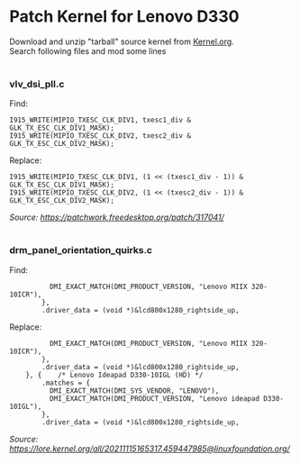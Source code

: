 # Patch Kernel for Lenovo D330
Download and unzip "tarball" source kernel from [Kernel.org](https://kernel.org/).<br>
Search following files and mod some lines
<br><br>
### vlv_dsi_pll.c
Find:
```
I915_WRITE(MIPIO_TXESC_CLK_DIV1, txesc1_div & GLK_TX_ESC_CLK_DIV1_MASK);
I915_WRITE(MIPIO_TXESC_CLK_DIV2, txesc2_div & GLK_TX_ESC_CLK_DIV2_MASK);
```
Replace:
```
I915_WRITE(MIPIO_TXESC_CLK_DIV1, (1 << (txesc1_div - 1)) & GLK_TX_ESC_CLK_DIV1_MASK);
I915_WRITE(MIPIO_TXESC_CLK_DIV2, (1 << (txesc2_div - 1)) & GLK_TX_ESC_CLK_DIV2_MASK);
```
*Source: https://patchwork.freedesktop.org/patch/317041/*
<br><br>
### drm_panel_orientation_quirks.c
Find:
```
 		  DMI_EXACT_MATCH(DMI_PRODUCT_VERSION, "Lenovo MIIX 320-10ICR"),
 		},
 		.driver_data = (void *)&lcd800x1280_rightside_up,
```
Replace:
```
 		  DMI_EXACT_MATCH(DMI_PRODUCT_VERSION, "Lenovo MIIX 320-10ICR"),
 		},
 		.driver_data = (void *)&lcd800x1280_rightside_up,
  	}, {	/* Lenovo Ideapad D330-10IGL (HD) */
 		.matches = {
 		  DMI_EXACT_MATCH(DMI_SYS_VENDOR, "LENOVO"),
 		  DMI_EXACT_MATCH(DMI_PRODUCT_VERSION, "Lenovo ideapad D330-10IGL"),
 		},
 		.driver_data = (void *)&lcd800x1280_rightside_up,
```

*Source: https://lore.kernel.org/all/20211115165317.459447985@linuxfoundation.org/*
